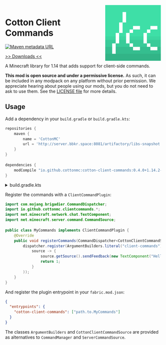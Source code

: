 <img src="icon.png" align="right" width="180px"/>

# Cotton Client Commands

[![Maven metadata URL](https://img.shields.io/maven-metadata/v/http/server.bbkr.space:8081/artifactory/libs-snapshot/io/github/cottonmc/cotton-client-commands/maven-metadata.xml.svg)](http://server.bbkr.space:8081/artifactory/libs-snapshot/io/github/cottonmc/cotton-client-commands)

[>> Downloads <<](https://github.com/CottonMC/ClientCommands/releases)

A Minecraft library for 1.14 that adds support for client-side commands.

**This mod is open source and under a permissive license.** As such, it can be included in any modpack on any platform without prior permission. We appreciate hearing about people using our mods, but you do not need to ask to use them. See the [LICENSE file](LICENSE) for more details.

## Usage

Add a dependency in your `build.gradle` or `build.gradle.kts`:

```groovy
repositories {
    maven {
        name = 'CottonMC'
        url = 'http://server.bbkr.space:8081/artifactory/libs-snapshot'
    }
}

dependencies {
    modCompile "io.github.cottonmc:cotton-client-commands:0.4.0+1.14.2-SNAPSHOT"
}
```

<details>
    <summary>build.gradle.kts</summary><p>
    
```kotlin
repositories {
    maven(url = "http://server.bbkr.space:8081/artifactory/libs-snapshot") {
        name = "CottonMC"
    }
}

dependencies {
    modCompile("io.github.cottonmc:cotton-client-commands:0.4.0+1.14.2-SNAPSHOT")
}
```
</details>

Register the commands with a `ClientCommandPlugin`:

```java
import com.mojang.brigadier.CommandDispatcher;
import io.github.cottonmc.clientcommands.*;
import net.minecraft.network.chat.TextComponent;
import net.minecraft.server.command.CommandSource;

public class MyCommands implements ClientCommandPlugin {
    @Override
    public void registerCommands(CommandDispatcher<CottonClientCommandSource> dispatcher) {
        dispatcher.register(ArgumentBuilders.literal("client-commands").executes(
            source -> {
                source.getSource().sendFeedback(new TextComponent("Hello, world!"));
                return 1;
            }
        ));
    }
}
```

And register the plugin entrypoint in your `fabric.mod.json`:

```json
{
  "entrypoints": {
    "cotton-client-commands": ["path.to.MyCommands"]
  }
}
```

The classes `ArgumentBuilders` and `CottonClientCommandSource` are provided as
alternatives to `CommandManager` and `ServerCommandSource`. 

